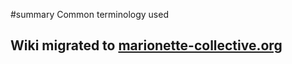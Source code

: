 ﻿#summary Common terminology used

## Wiki migrated to [marionette-collective.org](http://marionette-collective.org/introduction/terminology.html) ##